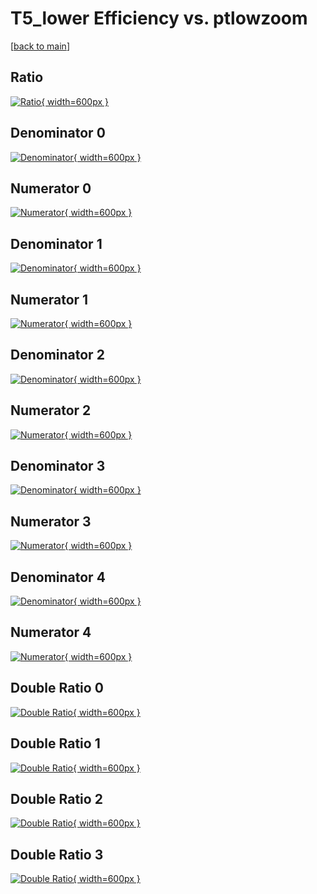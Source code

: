 # T5_lower Efficiency vs. ptlowzoom

[[back to main](./)]



## Ratio

[![Ratio](../mtv/var/T5_lower_loweta_321_1_eff_ptlowzoom.png){ width=600px }](../mtv/var/T5_lower_loweta_321_1_eff_ptlowzoom.pdf)

## Denominator 0

[![Denominator](../mtv/den/T5_lower_loweta_321_1_eff_ptlowzoom_den0.png){ width=600px }](../mtv/den/T5_lower_loweta_321_1_eff_ptlowzoom_den0.pdf)

## Numerator 0

[![Numerator](../mtv/num/T5_lower_loweta_321_1_eff_ptlowzoom_num0.png){ width=600px }](../mtv/num/T5_lower_loweta_321_1_eff_ptlowzoom_num0.pdf)

## Denominator 1

[![Denominator](../mtv/den/T5_lower_loweta_321_1_eff_ptlowzoom_den1.png){ width=600px }](../mtv/den/T5_lower_loweta_321_1_eff_ptlowzoom_den1.pdf)

## Numerator 1

[![Numerator](../mtv/num/T5_lower_loweta_321_1_eff_ptlowzoom_num1.png){ width=600px }](../mtv/num/T5_lower_loweta_321_1_eff_ptlowzoom_num1.pdf)

## Denominator 2

[![Denominator](../mtv/den/T5_lower_loweta_321_1_eff_ptlowzoom_den2.png){ width=600px }](../mtv/den/T5_lower_loweta_321_1_eff_ptlowzoom_den2.pdf)

## Numerator 2

[![Numerator](../mtv/num/T5_lower_loweta_321_1_eff_ptlowzoom_num2.png){ width=600px }](../mtv/num/T5_lower_loweta_321_1_eff_ptlowzoom_num2.pdf)

## Denominator 3

[![Denominator](../mtv/den/T5_lower_loweta_321_1_eff_ptlowzoom_den3.png){ width=600px }](../mtv/den/T5_lower_loweta_321_1_eff_ptlowzoom_den3.pdf)

## Numerator 3

[![Numerator](../mtv/num/T5_lower_loweta_321_1_eff_ptlowzoom_num3.png){ width=600px }](../mtv/num/T5_lower_loweta_321_1_eff_ptlowzoom_num3.pdf)

## Denominator 4

[![Denominator](../mtv/den/T5_lower_loweta_321_1_eff_ptlowzoom_den4.png){ width=600px }](../mtv/den/T5_lower_loweta_321_1_eff_ptlowzoom_den4.pdf)

## Numerator 4

[![Numerator](../mtv/num/T5_lower_loweta_321_1_eff_ptlowzoom_num4.png){ width=600px }](../mtv/num/T5_lower_loweta_321_1_eff_ptlowzoom_num4.pdf)

## Double Ratio 0

[![Double Ratio](../mtv/ratio/T5_lower_loweta_321_1_eff_ptlowzoom_ratio0.png){ width=600px }](../mtv/ratio/T5_lower_loweta_321_1_eff_ptlowzoom_ratio0.pdf)

## Double Ratio 1

[![Double Ratio](../mtv/ratio/T5_lower_loweta_321_1_eff_ptlowzoom_ratio1.png){ width=600px }](../mtv/ratio/T5_lower_loweta_321_1_eff_ptlowzoom_ratio1.pdf)

## Double Ratio 2

[![Double Ratio](../mtv/ratio/T5_lower_loweta_321_1_eff_ptlowzoom_ratio2.png){ width=600px }](../mtv/ratio/T5_lower_loweta_321_1_eff_ptlowzoom_ratio2.pdf)

## Double Ratio 3

[![Double Ratio](../mtv/ratio/T5_lower_loweta_321_1_eff_ptlowzoom_ratio3.png){ width=600px }](../mtv/ratio/T5_lower_loweta_321_1_eff_ptlowzoom_ratio3.pdf)

